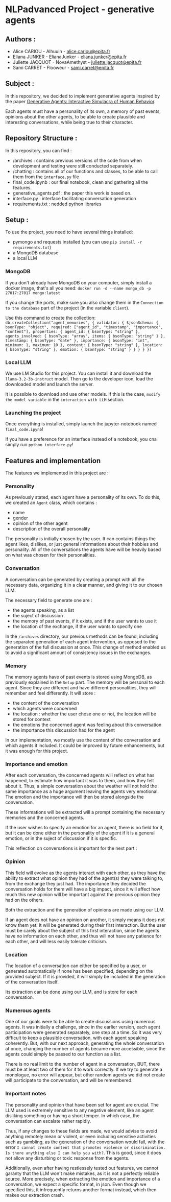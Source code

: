 # NLPadvanced Project - generative agents

## Authors :

- Alice CARIOU - Alhuuin - alice.cariou@epita.fr
- Eliana JUNKER - ElianaJunker - eliana.junker@epita.fr
- Juliette JACQUOT - NovaAmethyst - juliette.jacquot@epita.fr
- Sami CARRET - Flooweur - sami.carret@epita.fr

## Subject :

In this repository, we decided to implement generative agents inspired by the paper [Generative Agents: Interactive Simulacra of Human Behavior](https://dl.acm.org/doi/pdf/10.1145/3586183.3606763).

Each agents must have a personality of its own, a memory of past events, opinions about the other agents, to be able to create plausible and interesting conversations, while being true to their character.

## Repository Structure :

In this repository, you can find :

- /archives : contains previous versions of the code from when development and testing were still conducted separately.
- /chatting : contains all of our functions and classes, to be able to call them from the `interface.py` file
- final\_code.ipynb : our final notebook, clean and gathering all the features.
- generative_agents.pdf : the paper this work is based on.
- interface.py : interface facilitating conversation generation
- requirements.txt : nedded python libraries

## Setup :

To use the project, you need to have several things installed:
- pymongo and requests installed (you can use `pip install -r requirements.txt`)
- a MongoDB database
- a local LLM

### MongoDB

If you don't already have MongoDB on your computer, simply install a docker image, that's all you need:
`docker run -d --name mongo_db -p 27017:27017 mongo:latest`

If you change the ports, make sure you also change them in the `Connection to the database` part of the project (in the variable `client`).

Use this command to create the collection:
`db.createCollection("agent_memories", { validator: { $jsonSchema: { bsonType: "object", required: ["agent_id", "timestamp", "importance", "content"], properties: { agent_id: { bsonType: "string" }, agents_involved: { bsonType: "array", items: { bsonType: "string" } }, timestamp: { bsonType: "date" }, importance: { bsonType: "int", minimum: 1, maximum: 10 }, content: { bsonType: "string" }, location: { bsonType: "string" }, emotion: { bsonType: "string" } } } } })`

### Local LLM

We use LM Studio for this project. You can install it and download the `llama-3.2-3b-instruct` model. Then go to the developer icon, load the downloaded model and launch the server.

It is possible to download and use other models. If this is the case, `modify the model variable` in the `interaction with LLM` section.

### Launching the project

Once everything is installed, simply launch the jupyter-notebook named `final_code.ipynb`!

If you have a preference for an interface instead of a notebook, you cna simply run `python interface.py`!


## Features and implementation

The features we implemented in this project are :

### Personality

As previously stated, each agent have a personality of its own. To do this, we created an `Agent` class, which contains :

- name
- gender
- opinion of the other agent
- description of the overall personality

The personality is initially chosen by the user. It can contains things the agent likes, dislikes, or just general informations about their hobbies and personality. All of the conversations the agents have will be heavily based on what was chosen for their personalities.

### Conversation

A conversation can be generated by creating a prompt with all the necessary data, organizing it in a clear manner, and giving it to our chosen LLM.

The necessary field to generate one are :

- the agents speaking, as a list
- the suject of discussion
- the memory of past events, if it exists, and if the user wants to use it
- the location of the exchange, if the user wants to specify one

In the `/archives` directory, our previous methods can be found, including the separated generation of each agent intervention, as opposed to the generation of the full discussion at once. This change of method enabled us to avoid a significant amount of consistency issues in the exchanges.

### Memory

The memory agents have of past events is stored using MongoDB, as previously explained in the `Setup` part. The memory will be personal to each agent. Since they are different and have different personalities, they will remember and feel differently. It will store :

- the content of the conversation
- which agents were concerned
- the location : whether the user chose one or not, the location will be stored for context
- the emotions the concerned agent was feeling about this conversation
- the importance this discussion had for the agent

In our implementation, we mostly use the content of the conversation and which agents it included. It could be improved by future enhancements, but it was enough for this project.

### Importance and emotion

After each conversation, the concerned agents will reflect on what has happened, to estimate how important it was to them, and how they felt about it. Thus, a simple conversation about the weather will not hold the same importance as a huge argument leaving the agents very emotional. The emotion and the importance will then be stored alongside the conversation.

These informations will be extracted will a prompt containing the necessary memories and the concerned agents.

If the user wishes to specify an emotion for an agent, there is no field for it, but it can be done either in the personality of the agent if it is a general emotion, or in the suject of discussion if it is specific.

This reflection on conversations is important for the next part :

### Opinion

This field will evolve as the agents interact with each other, as they have the ability to extract what opinion they had of the agent(s) they were talking to, from the exchange they just had. The importance they decided the conversation holds for them will have a big impact, since it will affect how much this new opinion will be important against the previous opinion they had on the others.

Both the extraction and the generation of opinions are made using our LLM.

If an agent does not have an opinion on another, it simply means it does not know them yet. It will be generated during their first interaction. But the user must be carely about the subject of this first interaction, since the agents have no information on each other, and thus will not have any patience for each other, and will less easily tolerate criticism. 

### Location

The location of a conversation can either be specified by a user, or generated automatically if none has been specified, depending on the provided subject. If it is provided, it will simply be included in the generation of the conversation itself.

Its extraction can be done using our LLM, and is store for each conversation.

### Numerous agents

One of our goals were to be able to create discussions using numerous agents. It was initially a challenge, since in the earlier version, each agent participation were generated separately, one step at a time. So it was very difficult to keep a plausible conversation, with each agent speaking coherently. But, with our next approach, generating the whole conversation at once, changing the number of agents became more accessible, since the agents could simply be passed to our function as a list. 

There is no real limit to the number of agent in a conversation, BUT, there must be at least two of them for it to work correctly. If we try to generate a monologue, no error will appear, but other random agents we did not create will participate to the conversation, and will be remembered.

### Important notes

The personality and opinion that have been set for agent are crucial. The LLM used is extremely sensitive to any negative element, like an agent disliking something or having a short temper. In which case, the conversation can escalate rather rapidly.

Thus, if any changes to these fields are made, we would advise to avoid anything remotely mean or violent, or even including sensitive activities such as gambling, as the generation of the conversation would fail, with the error `I cannot create content that promotes violence or discrimination. Is there anything else I can help you with?`. This is good, since it does not allow any disturbing or toxic response from the agents.

Additionally, even after having restlessely tested out features, we cannot garanty that the LLM won't make mistakes, as it is not a perfectly reliable source. More precisely, when extracting the emotion and importance of a conversation, we expect a specific format, in json. Even though we specified this, it infrequently returns another format instead, which then makes our extraction crash.
